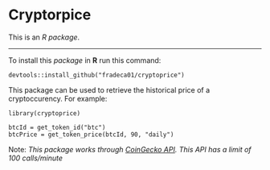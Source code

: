 # Cryptorpice

This is an *R package*. 
***
To install this *package* in **R** run this command:

```
devtools::install_github("fradeca01/cryptoprice")
```

This package can be used to retrieve the historical price of a cryptoccurency. For example:

```
library(cryptoprice)

btcId = get_token_id("btc")
btcPrice = get_token_price(btcId, 90, "daily")
```
Note: *This package works through [CoinGecko API](https://www.coingecko.com/en/api). This API has a limit of 100 calls/minute*
